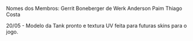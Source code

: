 Nomes dos Membros:
Gerrit Boneberger de Werk
Anderson Paim
Thiago Costa

20/05 - Modelo da Tank pronto e textura UV feita para futuras skins para o jogo.
